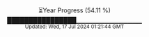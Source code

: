 <p align="center">
⏳Year Progress (54.11 %) <br>
████████████████▁▁▁▁▁▁▁▁▁▁▁▁▁▁ <br>
<sub>Updated: Wed, 17 Jul 2024 01:21:44 GMT</sub>
</p>


